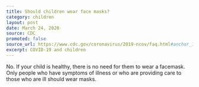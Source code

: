 ```yaml
---
title: Should children wear face masks?
category: children
layout: post
date: March 24, 2020
source: CDC
promoted: false
source_url: https://www.cdc.gov/coronavirus/2019-ncov/faq.html#anchor_1584387482747
excerpt: COVID-19 and children
---
```


No. If your child is healthy, there is no need for them to wear a facemask. Only people who have symptoms of illness or who are providing care to those who are ill should wear masks.